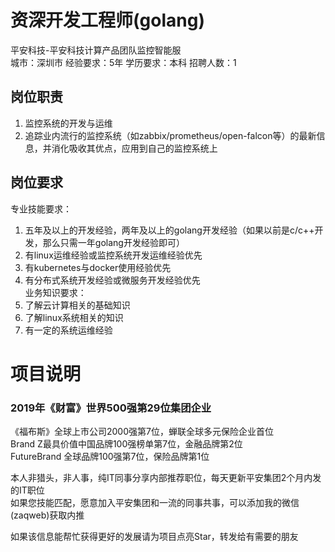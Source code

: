# 资深开发工程师(golang)
平安科技-平安科技计算产品团队监控智能服  
城市：深圳市 经验要求：5年 学历要求：本科  招聘人数：1

## 岗位职责
1. 监控系统的开发与运维   
2. 追踪业内流行的监控系统（如zabbix/prometheus/open-falcon等）的最新信息，并消化吸收其优点，应用到自己的监控系统上

## 岗位要求
专业技能要求：   
1. 五年及以上的开发经验，两年及以上的golang开发经验（如果以前是c/c++开发，那么只需一年golang开发经验即可）   
2. 有linux运维经验或监控系统开发运维经验优先   
3. 有kubernetes与docker使用经验优先   
4. 有分布式系统开发经验或微服务开发经验优先   
业务知识要求：   
1. 了解云计算相关的基础知识   
2. 了解linux系统相关的知识   
3. 有一定的系统运维经验

# 项目说明

### 2019年《财富》世界500强第29位集团企业
《福布斯》全球上市公司2000强第7位，蝉联全球多元保险企业首位  
Brand Z最具价值中国品牌100强榜单第7位，金融品牌第2位  
FutureBrand 全球品牌100强第7位，保险品牌第1位

本人非猎头，非人事，纯IT同事分享内部推荐职位，每天更新平安集团2个月内发的IT职位  
如果您技能匹配，愿意加入平安集团和一流的同事共事，可以添加我的微信(zaqweb)获取内推 

如果该信息能帮忙获得更好的发展请为项目点亮Star，转发给有需要的朋友





